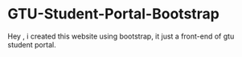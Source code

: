 # GTU-Student-Portal-Bootstrap
Hey , i created this website using bootstrap, it just a front-end of gtu student portal.
